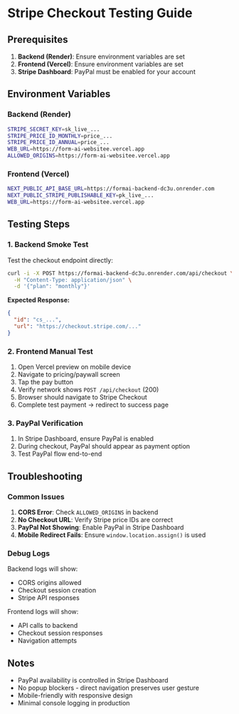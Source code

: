 # Stripe Checkout Testing Guide

## Prerequisites

1. **Backend (Render)**: Ensure environment variables are set
2. **Frontend (Vercel)**: Ensure environment variables are set
3. **Stripe Dashboard**: PayPal must be enabled for your account

## Environment Variables

### Backend (Render)
```bash
STRIPE_SECRET_KEY=sk_live_...
STRIPE_PRICE_ID_MONTHLY=price_...
STRIPE_PRICE_ID_ANNUAL=price_...
WEB_URL=https://form-ai-websitee.vercel.app
ALLOWED_ORIGINS=https://form-ai-websitee.vercel.app
```

### Frontend (Vercel)
```bash
NEXT_PUBLIC_API_BASE_URL=https://formai-backend-dc3u.onrender.com
NEXT_PUBLIC_STRIPE_PUBLISHABLE_KEY=pk_live_...
WEB_URL=https://form-ai-websitee.vercel.app
```

## Testing Steps

### 1. Backend Smoke Test

Test the checkout endpoint directly:

```bash
curl -i -X POST https://formai-backend-dc3u.onrender.com/api/checkout \
  -H "Content-Type: application/json" \
  -d '{"plan": "monthly"}'
```

**Expected Response:**
```json
{
  "id": "cs_...",
  "url": "https://checkout.stripe.com/..."
}
```

### 2. Frontend Manual Test

1. Open Vercel preview on mobile device
2. Navigate to pricing/paywall screen
3. Tap the pay button
4. Verify network shows `POST /api/checkout` (200)
5. Browser should navigate to Stripe Checkout
6. Complete test payment → redirect to success page

### 3. PayPal Verification

1. In Stripe Dashboard, ensure PayPal is enabled
2. During checkout, PayPal should appear as payment option
3. Test PayPal flow end-to-end

## Troubleshooting

### Common Issues

1. **CORS Error**: Check `ALLOWED_ORIGINS` in backend
2. **No Checkout URL**: Verify Stripe price IDs are correct
3. **PayPal Not Showing**: Enable PayPal in Stripe Dashboard
4. **Mobile Redirect Fails**: Ensure `window.location.assign()` is used

### Debug Logs

Backend logs will show:
- CORS origins allowed
- Checkout session creation
- Stripe API responses

Frontend logs will show:
- API calls to backend
- Checkout session responses
- Navigation attempts

## Notes

- PayPal availability is controlled in Stripe Dashboard
- No popup blockers - direct navigation preserves user gesture
- Mobile-friendly with responsive design
- Minimal console logging in production


